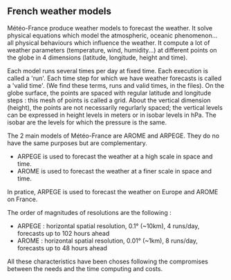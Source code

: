## French weather models 

Météo-France produce weather models to forecast the weather. It solve physical equations which model the atmospheric, oceanic phenomenon... all physical behaviours which influence the weather. 
It compute a lot of weather parameters (temperature, wind, humidity...) at different points on the globe in 4 dimensions (latitude, longitude, height and time).

Each model runs several times per day at fixed time. Each execution is called a 'run'. Each time step for which we have weather forecasts is called a 'valid time'. (We find these terms, runs and valid times, in the files).
On the globe surface, the points are spaced with regular latitude and longitude steps : this mesh of points is called a grid. 
About the vertical dimension (height), the points are not necessarily regurlarly spaced; the vertical levels can be expressed in height levels in meters or in isobar levels in hPa. The isobar are the levels for which the pressure is the same.

The 2 main models of Météo-France are AROME and ARPEGE. They do no have the same purposes but are complementary.

* ARPEGE is used to forecast the weather at a high scale in space and time. 
* AROME is used to forecast the weather at a finer scale in space and time.

In pratice, ARPEGE is used to forecast the weather on Europe and AROME on France. 

The order of magnitudes of resolutions are the following : 
* ARPEGE : horizontal spatial resolution, 0.1° (~10km), 4 runs/day, forecasts up to 102 hours ahead 
* AROME : horizontal spatial resolution, 0.01° (~1km), 8 runs/day, forecasts up to 48 hours ahead 

All these characteristics have been choses following the compromises between the needs and the time computing and costs. 

